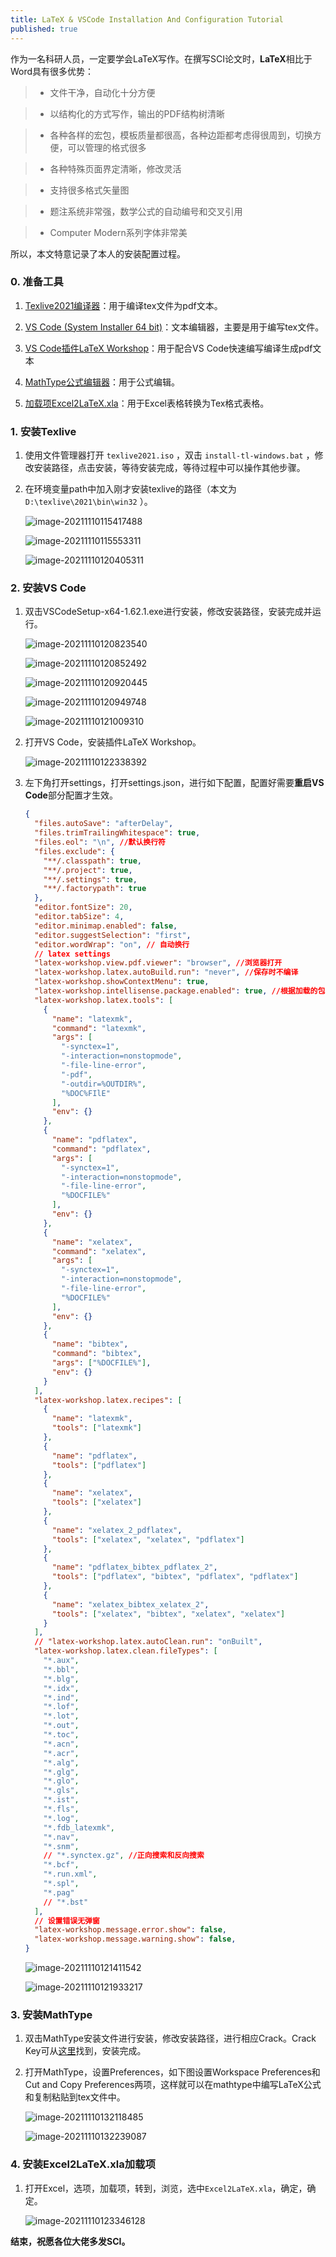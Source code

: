 ```yaml
---
title: LaTeX & VSCode Installation And Configuration Tutorial
published: true
---
```


作为一名科研人员，一定要学会LaTeX写作。在撰写SCI论文时，**LaTeX**相比于Word具有很多优势：

> - 文件干净，自动化十分方便

> - 以结构化的方式写作，输出的PDF结构树清晰

> - 各种各样的宏包，模板质量都很高，各种边距都考虑得很周到，切换方便，可以管理的格式很多

> - 各种特殊页面界定清晰，修改灵活

> - 支持很多格式矢量图

> - 题注系统非常强，数学公式的自动编号和交叉引用

> - Computer Modern系列字体非常美

所以，本文特意记录了本人的安装配置过程。

<!-- more -->

### 0. 准备工具

1. [Texlive2021编译器](https://ctan.math.utah.edu/ctan/tex-archive/systems/texlive/Images/texlive2021.iso)：用于编译tex文件为pdf文本。

2. [VS Code (System Installer 64 bit)](https://code.visualstudio.com/#alt-downloads)：文本编辑器，主要是用于编写tex文件。

3. [VS Code插件LaTeX Workshop](https://marketplace.visualstudio.com/items?itemName=James-Yu.latex-workshop)：用于配合VS Code快速编写编译生成pdf文本

4. [MathType公式编辑器](https://www.chartwellyorke.com/mathtype/demo/MTW6.9b.exe)：用于公式编辑。

5. [加载项Excel2LaTeX.xla](http://mirrors.ctan.org/support/excel2latex/Excel2LaTeX.xla)：用于Excel表格转换为Tex格式表格。

### 1. 安装Texlive

1. 使用文件管理器打开 `texlive2021.iso` ，双击 `install-tl-windows.bat` ，修改安装路径，点击安装，等待安装完成，等待过程中可以操作其他步骤。

2. 在环境变量path中加入刚才安装texlive的路径（本文为 `D:\texlive\2021\bin\win32` ）。

   ![image-20211110115417488](/images/20211110/20211110115417.png)

   ![image-20211110115553311](/images/20211110/20211110115553.png)

   ![image-20211110120405311](/images/20211110/20211110120405.png)

### 2. 安装VS Code

1. 双击VSCodeSetup-x64-1.62.1.exe进行安装，修改安装路径，安装完成并运行。

   ![image-20211110120823540](/images/20211110/20211110120823.png)

   ![image-20211110120852492](/images/20211110/20211110120852.png)

   ![image-20211110120920445](/images/20211110/20211110120920.png)

   ![image-20211110120949748](/images/20211110/20211110120949.png)

   ![image-20211110121009310](/images/20211110/20211110121009.png)

2. 打开VS Code，安装插件LaTeX Workshop。

   ![image-20211110122338392](/images/20211110/20211110122338.png)

3. 左下角打开settings，打开settings.json，进行如下配置，配置好需要**重启VS Code**部分配置才生效。

   ```json
   {
     "files.autoSave": "afterDelay",
     "files.trimTrailingWhitespace": true,
     "files.eol": "\n", //默认换行符
     "files.exclude": {
       "**/.classpath": true,
       "**/.project": true,
       "**/.settings": true,
       "**/.factorypath": true
     },
     "editor.fontSize": 20,
     "editor.tabSize": 4,
     "editor.minimap.enabled": false,
     "editor.suggestSelection": "first",
     "editor.wordWrap": "on", // 自动换行
     // latex settings
     "latex-workshop.view.pdf.viewer": "browser", //浏览器打开
     "latex-workshop.latex.autoBuild.run": "never", //保存时不编译
     "latex-workshop.showContextMenu": true,
     "latex-workshop.intellisense.package.enabled": true, //根据加载的包，自动完成命令或包
     "latex-workshop.latex.tools": [
       {
         "name": "latexmk",
         "command": "latexmk",
         "args": [
           "-synctex=1",
           "-interaction=nonstopmode",
           "-file-line-error",
           "-pdf",
           "-outdir=%OUTDIR%",
           "%DOC%FIlE"
         ],
         "env": {}
       },
       {
         "name": "pdflatex",
         "command": "pdflatex",
         "args": [
           "-synctex=1",
           "-interaction=nonstopmode",
           "-file-line-error",
           "%DOCFILE%"
         ],
         "env": {}
       },
       {
         "name": "xelatex",
         "command": "xelatex",
         "args": [
           "-synctex=1",
           "-interaction=nonstopmode",
           "-file-line-error",
           "%DOCFILE%"
         ],
         "env": {}
       },
       {
         "name": "bibtex",
         "command": "bibtex",
         "args": ["%DOCFILE%"],
         "env": {}
       }
     ],
     "latex-workshop.latex.recipes": [
       {
         "name": "latexmk",
         "tools": ["latexmk"]
       },
       {
         "name": "pdflatex",
         "tools": ["pdflatex"]
       },
       {
         "name": "xelatex",
         "tools": ["xelatex"]
       },
       {
         "name": "xelatex_2_pdflatex",
         "tools": ["xelatex", "xelatex", "pdflatex"]
       },
       {
         "name": "pdflatex_bibtex_pdflatex_2",
         "tools": ["pdflatex", "bibtex", "pdflatex", "pdflatex"]
       },
       {
         "name": "xelatex_bibtex_xelatex_2",
         "tools": ["xelatex", "bibtex", "xelatex", "xelatex"]
       }
     ],
     // "latex-workshop.latex.autoClean.run": "onBuilt",
     "latex-workshop.latex.clean.fileTypes": [
       "*.aux",
       "*.bbl",
       "*.blg",
       "*.idx",
       "*.ind",
       "*.lof",
       "*.lot",
       "*.out",
       "*.toc",
       "*.acn",
       "*.acr",
       "*.alg",
       "*.glg",
       "*.glo",
       "*.gls",
       "*.ist",
       "*.fls",
       "*.log",
       "*.fdb_latexmk",
       "*.nav",
       "*.snm",
       // "*.synctex.gz", //正向搜索和反向搜索
       "*.bcf",
       "*.run.xml",
       "*.spl",
       "*.pag"
       // "*.bst"
     ],
     // 设置错误无弹窗
     "latex-workshop.message.error.show": false,
     "latex-workshop.message.warning.show": false,
   }
   ```

   ![image-20211110121411542](/images/20211110/20211110121411.png)

   ![image-20211110121933217](/images/20211110/20211110121933.png)

### 3. 安装MathType

1. 双击MathType安装文件进行安装，修改安装路径，进行相应Crack。Crack Key可从[这里](https://www.mathtype.cn/news/xuliehao-chanpin-miyue-pojieban.html)找到，安装完成。

2. 打开MathType，设置Preferences，如下图设置Workspace Preferences和Cut and Copy Preferences两项，这样就可以在mathtype中编写LaTeX公式和复制粘贴到tex文件中。

   ![image-20211110132118485](/images/20211110/20211110132118.png)

   ![image-20211110132239087](/images/20211110/20211110132239.png)

### 4. 安装Excel2LaTeX.xla加载项

1. 打开Excel，选项，加载项，转到，浏览，选中`Excel2LaTeX.xla`，确定，确定。

   ![image-20211110123346128](/images/20211110/20211110123346.png)


**结束，祝愿各位大佬多发SCI。**
